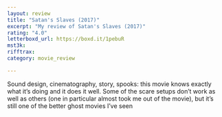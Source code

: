 ```yaml
---
layout: review
title: "Satan's Slaves (2017)"
excerpt: "My review of Satan's Slaves (2017)"
rating: "4.0"
letterboxd_url: https://boxd.it/1pebuR
mst3k: 
rifftrax: 
category: movie_review

---
```


Sound design, cinematography, story, spooks: this movie knows exactly what it’s doing and it does it well. Some of the scare setups don’t work as well as others (one in particular almost took me out of the movie), but it’s still one of the better ghost movies I’ve seen